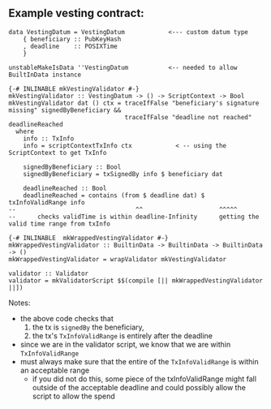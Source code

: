 ## Example vesting contract: 
```
data VestingDatum = VestingDatum            <--- custom datum type
    { beneficiary :: PubKeyHash
    , deadline    :: POSIXTime
    }

unstableMakeIsData ''VestingDatum           <-- needed to allow BuiltInData instance

{-# INLINABLE mkVestingValidator #-}
mkVestingValidator :: VestingDatum -> () -> ScriptContext -> Bool
mkVestingValidator dat () ctx = traceIfFalse "beneficiary's signature missing" signedByBeneficiary &&
                                traceIfFalse "deadline not reached" deadlineReached
  where
    info :: TxInfo
    info = scriptContextTxInfo ctx            < -- using the ScriptContext to get TxInfo

    signedByBeneficiary :: Bool
    signedByBeneficiary = txSignedBy info $ beneficiary dat

    deadlineReached :: Bool
    deadlineReached = contains (from $ deadline dat) $ txInfoValidRange info
--                                 ^^                     ^^^^^ 
--      checks validTime is within deadline-Infinity      getting the valid time range from txInfo

{-# INLINABLE  mkWrappedVestingValidator #-}
mkWrappedVestingValidator :: BuiltinData -> BuiltinData -> BuiltinData -> ()
mkWrappedVestingValidator = wrapValidator mkVestingValidator

validator :: Validator
validator = mkValidatorScript $$(compile [|| mkWrappedVestingValidator ||])
```

Notes:
- the above code checks that 
    1. the tx is `signedBy` the beneficiary, 
    2. the tx's `TxInfoValidRange` is entirely after the deadline
- since we are in the validator script, we know that we are within `TxInfoValidRange`
- must always make sure that the entire of the `TxInfoValidRange` is within an acceptable range
    - if you did not do this, some piece of the txInfoValidRange might fall outside of the acceptable deadline and could possibly allow the script to allow the spend
